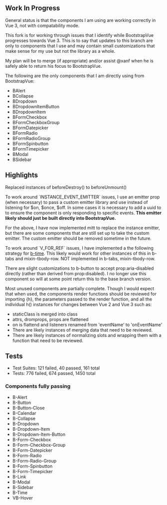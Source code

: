 <h2>Work In Progress</h2>
<p>General status is that the components I am using are working correctly in Vue 3, not with compatability mode.
<p>
  This fork is for working through issues that I identify while BootstrapVue progresses towards Vue 3. This is to say that updates to this branch are only to components that I use and may contain small customizations that make sense for my use but not the library as a whole.
</p>

<p>My plan will be to merge (if appropriate) and/or assist @xanf when he is safely able to return his focus to BootstrapVue.</p> 

<p>The following are the only components that I am directly using from BootstrapVue:</p>
<ul>
  <li>BAlert</li>
  <li>BCollapse</li>
  <li>BDropdown</li>
  <li>BDropdownItemButton</li>
  <li>BDropdownItem</li>
  <li>BFormCheckbox</li>
  <li>BFormCheckboxGroup</li>
  <li>BFormDatepicker</li>
  <li>BFormRadio</li>
  <li>BFormRadioGroup</li>
  <li>BFormSpinbutton</li>
  <li>BFormTimepicker</li>
  <li>BModal</li>
  <li>BSidebar</li>
</ul>

<h2>Highlights</h2>

<p>Replaced instances of beforeDestroy() to beforeUnmount()</p>

<p>To work around `INSTANCE_EVENT_EMITTER` issues, I use an emitter prop (when necessary) to pass a custom emitter library and use instead of listening for $on, $once, $off. In some cases it is necessary to add a uuid to to ensure the component is only responding to specific events. <b>This emitter likely should just be built directly into BootstrapVue.</b></p>

<p>For the above, I have now implemented mitt to replace the instance emitter, but there are some components that are still set up to take the custom emitter. The custom emitter should be removed sometime in the future. 

<p>To work around `V_FOR_REF` issues, I have implemented a the following strategy for <a href="https://docs.w3cub.com/vue~3/guide/migration/array-refs">b-time</a>. This likely would work for other instances of this in b-tabs and mixin-tbody-row. NOT implemented in b-tabs, mixin-tbody-row.</p>

<p>There are slight customizations to b-button to accept prop:aria-disabled directly (rather than derived from prop:disabled). I no longer use this component so will at some point return this to the base branch version.</p>

<p>Most unused components are partially complete. Though I would expect that when used, the components render functions should be reviewed for importing {h}, the parameters passed to the render function, and all the individual h() instances for changes between Vue 2 and Vue 3 such as:

<ul>
 <li>staticClass is merged into class</li>
 <li>attrs, dromprops, props are flattened</li>
 <li>on is flattend and listeners renamed from 'eventName' to 'onEventName'</li>
 <li>There are likely instances of merging data that need to be reviewed.</li>
 <li>There are likely instances of normalizing slots and wrapping them with a function that need to be reviewed.</li>
</ul>

<h2>Tests</h2>
<ul>
  <li>Test Suites: 121 failed, 40 passed, 161 total</li>
  <li>Tests:       776 failed, 674 passed, 1450 total</li>
</ul>

<h3>Components fully passing</h3>
<ul>
  <li>B-Alert</li>
  <li>B-Button</li>
  <li>B-Button-Close</li>
  <li>B-Calendar</li>
  <li>B-Collapse</li>  
  <li>B-Dropdown</li>
  <li>B-Dropdown-Item</li>
  <li>B-Dropdown-Item-Button</li>
  <li>B-Form-Checkbox</li>
  <li>B-Form-Checkbox-Group</li>
  <li>B-Form-Datepicker</li>
  <li>B-Form-Radio</li>
  <li>B-Form-Radio-Group</li>
  <li>B-Form-Spinbutton</li>
  <li>B-Form-Timepicker</li>
  <li>B-Link</li>
  <li>B-Modal</li>
  <li>B-Sidebar</li>
  <li>B-Time</li>
  <li>VB-Hover</li>
</ul>

